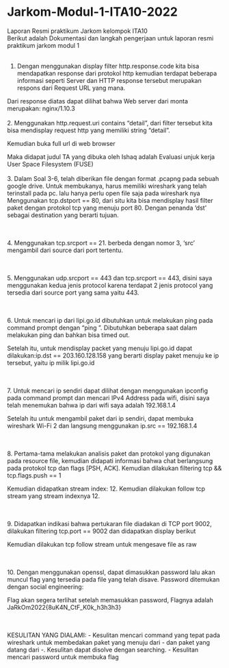 # Jarkom-Modul-1-ITA10-2022
Laporan Resmi praktikum Jarkom kelompok ITA10
<br>
Berikut adalah Dokumentasi dan langkah pengerjaan untuk laporan resmi praktikum jarkom modul 1
<br>
<br>
1. Dengan menggunakan display filter http.response.code kita bisa mendapatkan response dari protokol http kemudian terdapat beberapa informasi seperti Server dan HTTP response tersebut merupakan respons dari Request URL yang mana. 

Dari response diatas dapat dilihat bahwa Web server dari monta merupakan: nginx/1.10.3
<br>
<br>
2. Menggunakan http.request.uri contains “detail”, dari filter tersebut kita bisa mendisplay request http yang memiliki string “detail”.

Kemudian buka full url di web browser 

Maka didapat judul TA yang dibuka oleh Ishaq adalah 
Evaluasi unjuk kerja User Space Filesystem (FUSE)
<br>
<br>
3. Dalam Soal 3-6, telah diberikan file dengan format .pcapng pada sebuah google drive. Untuk membukanya, harus memiliki wireshark yang telah terinstall pada pc. lalu hanya perlu open file saja pada wireshark nya Menggunakan tcp.dstport == 80, dari situ kita bisa mendisplay hasil filter paket dengan protokol tcp yang menuju port 80. Dengan penanda ‘dst’ sebagai destination yang berarti tujuan.

<br>
<br>
4. Menggunakan tcp.srcport == 21. berbeda dengan nomor 3, ‘src’ mengambil dari source dari port tertentu.

<br><br>
5. Menggunakan udp.srcport == 443 dan tcp.srcport == 443, disini saya menggunakan kedua jenis protocol karena terdapat 2 jenis protocol yang tersedia dari source port yang sama yaitu 443.

<br>
<br>
6. Untuk mencari ip dari lipi.go.id dibutuhkan untuk melakukan ping pada command prompt dengan “ping <nama domain>”. Dibutuhkan beberapa saat dalam melakukan ping dan bahkan bisa timed out.

Setelah itu, untuk mendisplay packet yang menuju lipi.go.id dapat dilakukan:ip.dst == 203.160.128.158 yang berarti display paket menuju ke ip tersebut, yaitu ip milik lipi.go.id
  
<br>
<br>
7. Untuk mencari ip sendiri dapat dilihat dengan menggunakan ipconfig pada command prompt dan mencari IPv4 Address pada wifi, disini saya telah menemukan bahwa ip dari wifi saya adalah 192.168.1.4

Setelah itu untuk mengambil paket dari ip sendiri, dapat membuka wireshark Wi-Fi 2 dan langsung menggunakan ip.src == 192.168.1.4

<br>
<br>
8. Pertama-tama melakukan analisis paket dan protokol yang digunakan pada resource file, kemudian didapati informasi bahwa chat berlangsung pada protokol tcp dan flags [PSH, ACK]. Kemudian dilakukan filtering tcp && tcp.flags.push == 1

Kemudian didapatkan stream index: 12. Kemudian dilakukan follow tcp stream yang stream indexnya 12.

<br>
<br>
9. Didapatkan indikasi bahwa pertukaran file diadakan di TCP port 9002, dilakukan filtering tcp.port == 9002 dan didapatkan display berikut

Kemudian dilakukan tcp follow stream untuk mengesave file as raw 

<br>
<br>
10. Dengan menggunakan openssl, dapat dimasukkan password lalu akan muncul flag yang tersedia pada file yang telah disave. 
Password ditemukan dengan social engineering:

Flag akan segera terlihat setelah memasukkan password, Flagnya adalah JaRkOm2022{8uK4N_CtF_K0k_h3h3h3}

<br>
<br>
KESULITAN YANG DIALAMI:
- Kesulitan mencari command yang tepat pada wireshark untuk membedakan paket yang menuju dari - dan paket yang datang dari -. Kesulitan dapat disolve dengan searching.
- Kesulitan mencari password untuk membuka flag

